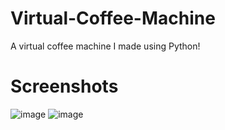# Virtual-Coffee-Machine
A virtual coffee machine I made using Python!

# Screenshots
![image](https://github.com/user-attachments/assets/25c1ee48-fcce-4b0a-910b-57771559ad4f)
![image](https://github.com/user-attachments/assets/395ff929-e377-4f3b-a458-adb9c743640a)

